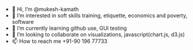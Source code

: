 - 👋 Hi, I’m @mukesh-kamath
- 👀 I’m interested in soft skills training, etiquette, economics and poverty, software
- 🌱 I’m currently learning github use, GUI testing
- 💞️ I’m looking to collaborate on visualizations, javascript(chart.js, d3.js)
- 📫 How to reach me +91-90 196 77733

<!---
mukesh-kamath/mukesh-kamath is a ✨ special ✨ repository because its `README.md` (this file) appears on your GitHub profile.
You can click the Preview link to take a look at your changes.
--->
